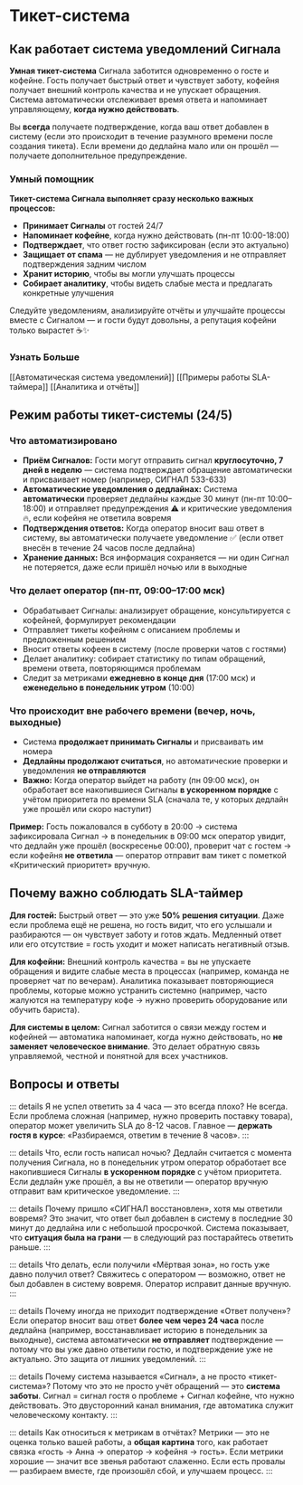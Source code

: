 # Тикет-система

## Как работает система уведомлений Сигнала

**Умная тикет-система** Сигнала заботится одновременно о госте и кофейне. Гость получает быстрый ответ и чувствует заботу, кофейня получает внешний контроль качества и не упускает обращения. Система автоматически отслеживает время ответа и напоминает управляющему, **когда нужно действовать**.

Вы **всегда** получаете подтверждение, когда ваш ответ добавлен в систему (если это происходит в течение разумного времени после создания тикета). Если времени до дедлайна мало или он прошёл — получаете дополнительное предупреждение.

### Умный помощник

**Тикет-система Сигнала выполняет сразу несколько важных процессов:**

- **Принимает Cигналы** от гостей 24/7
- **Напоминает кофейне**, когда нужно действовать (пн-пт 10:00-18:00)
- **Подтверждает**, что ответ гостю зафиксирован (если это актуально)
- **Защищает от спама** — не дублирует уведомления и не отправляет подтверждения задним числом
- **Хранит историю**, чтобы вы могли улучшать процессы
- **Собирает аналитику**, чтобы видеть слабые места и предлагать конкретные улучшения

Следуйте уведомлениям, анализируйте отчёты и улучшайте процессы вместе с Сигналом — и гости будут довольны, а репутация кофейни только вырастет ☕✨

### Узнать Больше
[[Автоматическая система уведомлений]]
[[Примеры работы SLA-таймера]]
[[Аналитика и отчёты]]

## Режим работы тикет-системы (24/5)

### Что автоматизировано

- **Приём Сигналов:** Гости могут отправить сигнал **круглосуточно, 7 дней в неделю** — система подтверждает обращение автоматически и присваивает номер (например, СИГНАЛ 533-633)
- **Автоматические уведомления о дедлайнах:** Система **автоматически** проверяет дедлайны каждые 30 минут (пн-пт 10:00–18:00) и отправляет предупреждения ⚠️ и критические уведомления 🔥, если кофейня не ответила вовремя
- **Подтверждения ответов:** Когда оператор вносит ваш ответ в систему, вы автоматически получаете уведомление ✅ (если ответ внесён в течение 24 часов после дедлайна)
- **Хранение данных:** Вся информация сохраняется — ни один Сигнал не потеряется, даже если пришёл ночью или в выходные

### Что делает оператор (пн-пт, 09:00–17:00 мск)

- Обрабатывает Сигналы: анализирует обращение, консультируется с кофейней, формулирует рекомендации
- Отправляет тикеты кофейням с описанием проблемы и предложенным решением
- Вносит ответы кофеен в систему (после проверки чатов с гостями)
- Делает аналитику: собирает статистику по типам обращений, времени ответа, повторяющимся проблемам
- Следит за метриками **ежедневно в конце дня** (17:00 мск) и **еженедельно в понедельник утром** (10:00)

### Что происходит вне рабочего времени (вечер, ночь, выходные)

- Система **продолжает принимать Сигналы** и присваивать им номера
- **Дедлайны продолжают считаться**, но автоматические проверки и уведомления **не отправляются**
- **Важно:** Когда оператор выйдет на работу (пн 09:00 мск), он обработает все накопившиеся Сигналы **в ускоренном порядке** с учётом приоритета по времени SLA (сначала те, у которых дедлайн уже прошёл или скоро наступит)

**Пример:**
Гость пожаловался в субботу в 20:00 → система зафиксировала Сигнал → в понедельник в 09:00 мск оператор увидит, что дедлайн уже прошёл (воскресенье 00:00), проверит чат с гостем → если кофейня **не ответила** — оператор отправит вам тикет с пометкой «Критический приоритет» вручную.

## Почему важно соблюдать SLA-таймер

**Для гостей:**
Быстрый ответ — это уже **50% решения ситуации**. Даже если проблема ещё не решена, но гость видит, что его услышали и разбираются — он чувствует заботу и готов ждать. Медленный ответ или его отсутствие = гость уходит и может написать негативный отзыв.

**Для кофейни:**
Внешний контроль качества = вы не упускаете обращения и видите слабые места в процессах (например, команда не проверяет чат по вечерам). Аналитика показывает повторяющиеся проблемы, которые можно устранить системно (например, часто жалуются на температуру кофе → нужно проверить оборудование или обучить бариста).

**Для системы в целом:**
Сигнал заботится о связи между гостем и кофейней — автоматика напоминает, когда нужно действовать, но **не заменяет человеческое внимание**. Это делает обратную связь управляемой, честной и понятной для всех участников.

## Вопросы и ответы

::: details Я не успел ответить за 4 часа — это всегда плохо?
Не всегда. Если проблема сложная (например, нужно проверить поставку товара), оператор может увеличить SLA до 8-12 часов. Главное — **держать гостя в курсе**: «Разбираемся, ответим в течение 8 часов».
:::

::: details Что, если гость написал ночью?
Дедлайн считается с момента получения Сигнала, но в понедельник утром оператор обработает все накопившиеся Сигналы **в ускоренном порядке** с учётом приоритета. Если дедлайн уже прошёл, а вы не ответили — оператор вручную отправит вам критическое уведомление.
:::

::: details Почему пришло «СИГНАЛ восстановлен», хотя мы ответили вовремя?
Это значит, что ответ был добавлен в систему в последние 30 минут до дедлайна или с небольшой просрочкой. Система показывает, что **ситуация была на грани** — в следующий раз постарайтесь ответить раньше.
:::

::: details Что делать, если получили «Мёртвая зона», но гость уже давно получил ответ?
Свяжитесь с оператором — возможно, ответ не был добавлен в систему вовремя. Оператор исправит данные вручную.
:::

::: details Почему иногда не приходит подтверждение «Ответ получен»?
Если оператор вносит ваш ответ **более чем через 24 часа** после дедлайна (например, восстанавливает историю в понедельник за выходные), система автоматически **не отправляет** подтверждение — потому что вы уже давно ответили гостю, и подтверждение уже не актуально. Это защита от лишних уведомлений.
:::

::: details Почему система называется «Сигнал», а не просто «тикет-система»?
Потому что это не просто учёт обращений — это **система заботы**. Сигнал = сигнал гостя о проблеме + Сигнал кофейне, что нужно действовать. Это двусторонний канал внимания, где автоматика служит человеческому контакту.
:::

::: details Как относиться к метрикам в отчётах?
Метрики — это не оценка только вашей работы, а **общая картина** того, как работает связка «гость → Анна → оператор → кофейня → гость». Если метрики хорошие — значит все звенья работают слаженно. Если есть провалы — разбираем вместе, где произошёл сбой, и улучшаем процесс.
:::
